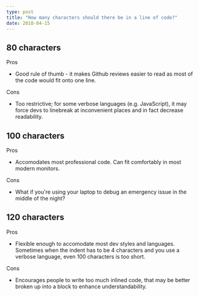 ```yaml
---
type: post
title: "How many characters should there be in a line of code?"
date: 2018-04-15
---
```


## 80 characters

Pros
* Good rule of thumb - it makes Github reviews easier to read as most of the code
would fit onto one line.

Cons
* Too restrictive; for some verbose languages (e.g. JavaScript), it may
  force devs to linebreak at inconvenient places and in fact decrease readability.

## 100 characters

Pros
* Accomodates most professional code. Can fit comfortably in most modern monitors.

Cons
* What if you're using your laptop to debug an emergency issue in the middle of the night?

## 120 characters

Pros
* Flexible enough to accomodate most dev styles and languages. 
Sometimes when the indent has to be 4 characters and you use a verbose language,
even 100 characters is too short.

Cons
* Encourages people to write too much inlined code,
  that may be better broken up into a block to enhance understandability.

